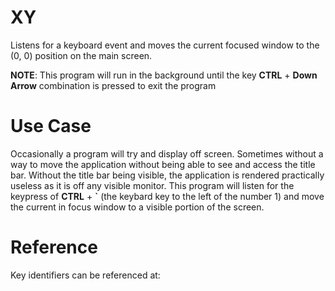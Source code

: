 # XY

Listens for a keyboard event and moves the current focused window to the (0, 0) position on the main screen.

__NOTE__: This program will run in the background until the key __CTRL__ + __Down Arrow__ combination is pressed to exit the program

# Use Case

Occasionally a program will try and display off screen. Sometimes without a way to move the application without being able to see and access the title bar. Without the title bar being visible, the application is rendered practically useless as it is off any visible monitor. This program will listen for the keypress of __CTRL__ + __\`__ (the keybard key to the left of the number 1) and move the current in focus window to a visible portion of the screen.

# Reference

Key identifiers can be referenced at: 
